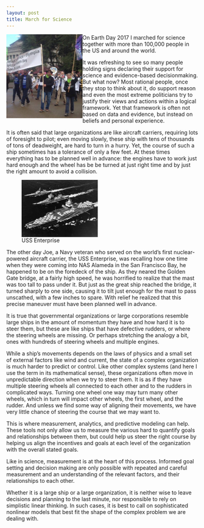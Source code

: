 ```yaml
---
layout: post
title: March for Science
---
```

<img src="/images/march-for-science.jpg" align=left width=200>
<p>
On Earth Day 2017 I marched for science together with more than 100,000 people in the US and around the world. 

It was refreshing to see so many people holding signs declaring their support for science and evidence-based decisionmaking. But what now? Most rational people, once they stop to think about it, do support reason and even the most extreme politicians try to justify their views and actions within a logical framework. Yet that framework is often not based on data and evidence, but instead on beliefs and personal experience. 

It is often said that large organizations are like aircraft carriers, requiring lots of foresight to pilot; even moving slowly, these ship with tens of thousands of tons of deadweight, are hard to turn in a hurry. Yet, the course of such a ship sometimes has a tolerance of only a few feet. At these times everything has  to be planned well in advance: the engines have to work just hard enough and the wheel has be be turned at just right time and by just the right amount to avoid a collision.

<figure>
<div class="floatright" style="width: 200px">
<img src="/images/ussenterprise.jpeg"  alt="USS Enterprise" align=right width=200>
<span> USS Enterprise</span>
</div>
</figure>

The other day Joe, a Navy veteran who served on the world’s first nuclear-powered aircraft carrier, the USS Enterprise, was recalling how one time when they were coming into NAS Alameda in the San Francisco Bay, he happened to be on the foredeck of the ship. As they neared the Golden Gate bridge, at a fairly high speed, he was horrified to realize that the mast was too tall to pass under it. But just as the great ship reached the bridge, it turned sharply to one side, causing it to tilt just enough for the mast to pass unscathed, with a few inches to spare. With relief he realized that this precise maneuver must have been planned well in advance. 

It is true that governmental organizations or large corporations resemble large ships in the amount of momentum they have and how hard it is to  steer them, but these are like ships that have defective rudders, or where the steering wheels are missing. Or perhaps stretching the analogy a bit, ones with hundreds of steering wheels and multiple engines. 

While a ship’s movements depends on the laws of physics and a small set of external factors like wind and current, the state of a complex organization is much harder to predict or control. Like other complex systems (and here I use the term in its mathematical sense), these organizations often move in unpredictable direction when we try to steer them. It is as if they have multiple steering wheels all connected to each other and to the rudders in complicated ways. Turning one wheel one way may turn many other wheels, which in turn will impact other wheels, the first wheel, and the rudder. And unless we find some way of aligning their movements, we have very little chance of steering the course that we may want to. 

This is where measurement, analytics, and predictive modeling can help. These tools not only allow us to measure the various hard to quantify goals and relationships between them, but could help us steer the right course by helping us align the incentives and goals at each level of the organization with the overall stated goals.

Like in science, measurement is at the heart of this process. Informed goal setting and decision making are only possible with repeated and careful measurement and an understanding of the relevant factors, and their relationships to each other.

Whether it is a large ship or a large organization, it is neither wise to leave decisions and planning to the last minute, nor responsible to rely on simplistic linear thinking. In such cases, it is best to call on sophisticated nonlinear models that best fit the shape of the complex problem we are dealing with. 

